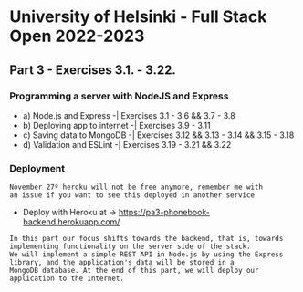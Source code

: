 # University of Helsinki - Full Stack Open 2022-2023

## Part 3 - Exercises 3.1. - 3.22.
### Programming a server with NodeJS and Express
- a) Node.js and Express -| Exercises 3.1 - 3.6 && 3.7 - 3.8
- b) Deploying app to internet -| Exercises 3.9 - 3.11
- c) Saving data to MongoDB -| Exercises 3.12 && 3.13 - 3.14 && 3.15 - 3.18
- d) Validation and ESLint -| Exercises 3.19 - 3.21 && 3.22

### Deployment
<code>November 27º heroku will not be free anymore, remember me with an issue if you want to see this deployed in another service</code>
- Deploy with Heroku at -> https://pa3-phonebook-backend.herokuapp.com/

~~~ 
In this part our focus shifts towards the backend, that is, towards implementing functionality on the server side of the stack. 
We will implement a simple REST API in Node.js by using the Express library, and the application's data will be stored in a 
MongoDB database. At the end of this part, we will deploy our application to the internet.
~~~